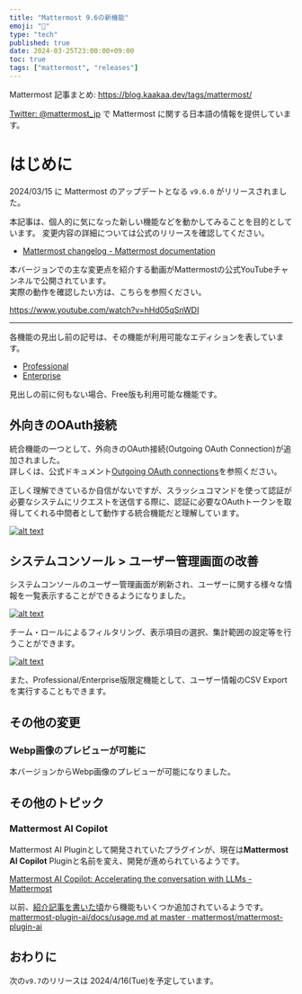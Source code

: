 ```yaml
---
title: "Mattermost 9.6の新機能"
emoji: "🎉"
type: "tech"
published: true
date: 2024-03-25T23:00:00+09:00
toc: true
tags: ["mattermost", "releases"]
---
```


Mattermost 記事まとめ: https://blog.kaakaa.dev/tags/mattermost/

[Twitter: @mattermost_jp](https://twitter.com/mattermost_jp) で Mattermost に関する日本語の情報を提供しています。

# はじめに

2024/03/15 に Mattermost のアップデートとなる `v9.6.0` がリリースされました。  

本記事は、個人的に気になった新しい機能などを動かしてみることを目的としています。
変更内容の詳細については公式のリリースを確認してください。

- [Mattermost changelog \- Mattermost documentation](https://docs.mattermost.com/deploy/mattermost-changelog.html#release-v9-6-feature-release)

本バージョンでの主な変更点を紹介する動画がMattermostの公式YouTubeチャンネルで公開されています。  
実際の動作を確認したい方は、こちらを参照ください。

https://www.youtube.com/watch?v=hHd05qSnWDI

---

各機能の見出し前の記号は、その機能が利用可能なエディションを表しています。

- [Professional](https://mattermost.com/pricing/)
- [Enterprise](https://mattermost.com/pricing/)

見出しの前に何もない場合、Free版も利用可能な機能です。


## 外向きのOAuth接続

統合機能の一つとして、外向きのOAuth接続(Outgoing OAuth Connection)が追加されました。  
詳しくは、公式ドキュメント[Outgoing OAuth connections](https://developers.mattermost.com/integrate/slash-commands/outgoing-oauth-connections/)を参照ください。

正しく理解できているか自信がないですが、スラッシュコマンドを使って認証が必要なシステムにリクエストを送信する際に、認証に必要なOAuthトークンを取得してくれる中間者として動作する統合機能だと理解しています。

[![alt text](https://blog.kaakaa.dev/images/posts/mattermost/releases-9.6/outgoing-oauth-connection.png)](https://blog.kaakaa.dev/images/posts/mattermost/releases-9.6/outgoing-oauth-connection.png)

## システムコンソール > ユーザー管理画面の改善

システムコンソールのユーザー管理画面が刷新され、ユーザーに関する様々な情報を一覧表示することができるようになりました。  

[![alt text](https://blog.kaakaa.dev/images/posts/mattermost/releases-9.6/user-management.png)](https://blog.kaakaa.dev/images/posts/mattermost/releases-9.6/user-management.png)

チーム・ロールによるフィルタリング、表示項目の選択、集計範囲の設定等を行うことができます。

[![alt text](https://blog.kaakaa.dev/images/posts/mattermost/releases-9.6/user-management-settings.png)](https://blog.kaakaa.dev/images/posts/mattermost/releases-9.6/user-management-settings.png)

また、Professional/Enterprise版限定機能として、ユーザー情報のCSV Exportを実行することもできます。


## その他の変更

### Webp画像のプレビューが可能に

本バージョンからWebp画像のプレビューが可能になりました。

## その他のトピック

### Mattermost AI Copilot

Mattermost AI Pluginとして開発されていたプラグインが、現在は**Mattermost AI Copilot** Pluginと名前を変え、開発が進められているようです。

[Mattermost AI Copilot: Accelerating the conversation with LLMs \- Mattermost](https://mattermost.com/blog/mattermost-ai-copilot-accelerating-the-conversation-with-llms/)

以前、[紹介記事を書いた頃](https://zenn.dev/kaakaa/articles/mattermost-plugin-ai)から機能もいくつか追加されているようです。  
[mattermost\-plugin\-ai/docs/usage\.md at master · mattermost/mattermost\-plugin\-ai](https://github.com/mattermost/mattermost-plugin-ai/blob/master/docs/usage.md)


## おわりに
次の`v9.7`のリリースは 2024/4/16(Tue)を予定しています。  
